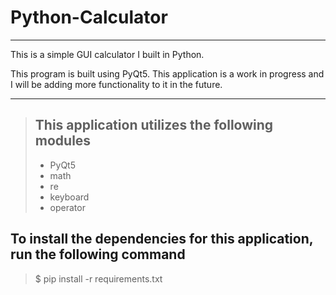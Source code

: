 # Python-Calculator

***

This is a simple GUI calculator I built in Python.

This program is built using PyQt5. This application is a work in progress and I will be adding more functionality to it in the future. 

***

> ## This application utilizes the following modules
> - PyQt5
> - math
> - re
> - keyboard
> - operator

## To install the dependencies for this application, run the following command
> $ pip install -r requirements.txt